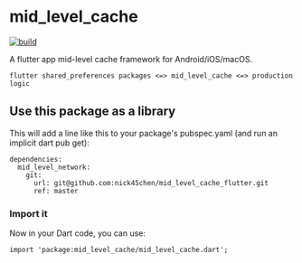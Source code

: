 # mid_level_cache

[![build](https://github.com/nick45chen/mid_level_cache_flutter/actions/workflows/test-package.yml/badge.svg)](https://github.com/nick45chen/mid_level_cache_flutter/actions/workflows/test-package.yml)

A flutter app mid-level cache framework for Android/iOS/macOS.

```
flutter shared_preferences packages <=> mid_level_cache <=> production logic
```

## Use this package as a library

This will add a line like this to your package's pubspec.yaml (and run an implicit dart pub get):

```
dependencies:
  mid_level_network:
    git:
      url: git@github.com:nick45chen/mid_level_cache_flutter.git
      ref: master
```

### Import it

Now in your Dart code, you can use:

```
import 'package:mid_level_cache/mid_level_cache.dart';
```

